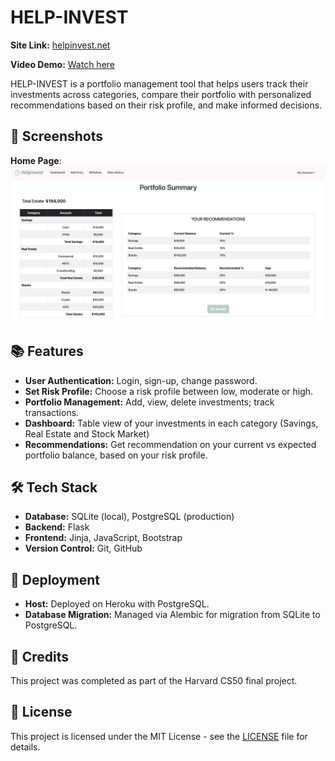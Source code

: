 # HELP-INVEST

**Site Link:** [helpinvest.net](https://www.helpinvest.net)

**Video Demo:** [Watch here](https://youtu.be/tMvmXQEJahI)

HELP-INVEST is a portfolio management tool that helps users track their investments across categories, compare their portfolio with personalized recommendations based on their risk profile, and make informed decisions.

## 📸 Screenshots

**Home Page**:
![helpInvest-Dashboard](https://github.com/luneroka/help-invest/blob/main/static/helpinvest-dash.png)

## 📚 Features

- **User Authentication:** Login, sign-up, change password.
- **Set Risk Profile:** Choose a risk profile between low, moderate or high.
- **Portfolio Management:** Add, view, delete investments; track transactions.
- **Dashboard:** Table view of your investments in each category (Savings, Real Estate and Stock Market)
- **Recommendations:** Get recommendation on your current vs expected portfolio balance, based on your risk profile.

## 🛠️ Tech Stack

- **Database:** SQLite (local), PostgreSQL (production)
- **Backend:** Flask
- **Frontend:** Jinja, JavaScript, Bootstrap
- **Version Control:** Git, GitHub

## 🚀 Deployment

- **Host:** Deployed on Heroku with PostgreSQL.
- **Database Migration:** Managed via Alembic for migration from SQLite to PostgreSQL.

## 🙏 Credits

This project was completed as part of the Harvard CS50 final project.

## 📝 License

This project is licensed under the MIT License - see the [LICENSE](LICENSE) file for details.
